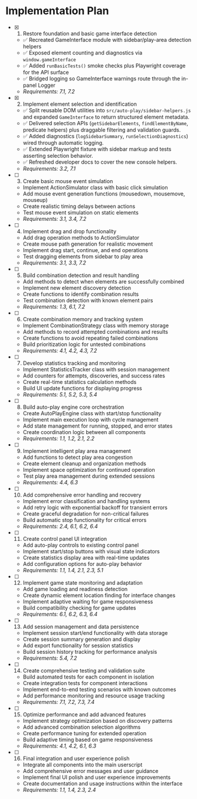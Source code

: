 # Implementation Plan

- [x] 1. Restore foundation and basic game interface detection
  - ✅ Recreated GameInterface module with sidebar/play-area detection helpers
  - ✅ Exposed element counting and diagnostics via `window.gameInterface`
  - ✅ Added `runBasicTests()` smoke checks plus Playwright coverage for the API surface
  - ✅ Bridged logging so GameInterface warnings route through the in-panel Logger
  - _Requirements: 7.1, 7.2_

- [x] 2. Implement element selection and identification
  - ✅ Split reusable DOM utilities into `src/auto-play/sidebar-helpers.js` and expanded `GameInterface` to return structured element metadata.
  - ✅ Delivered selection APIs (`getSidebarElements`, `findElementByName`, predicate helpers) plus draggable filtering and validation guards.
  - ✅ Added diagnostics (`logSidebarSummary`, `runSelectionDiagnostics`) wired through automatic logging.
  - ✅ Extended Playwright fixture with sidebar markup and tests asserting selection behavior.
  - ✅ Refreshed developer docs to cover the new console helpers.
  - _Requirements: 3.2, 7.1_

- [ ] 3. Create basic mouse event simulation
  - Implement ActionSimulator class with basic click simulation
  - Add mouse event generation functions (mousedown, mousemove, mouseup)
  - Create realistic timing delays between actions
  - Test mouse event simulation on static elements
  - _Requirements: 3.1, 3.4, 7.2_

- [ ] 4. Implement drag and drop functionality
  - Add drag operation methods to ActionSimulator
  - Create mouse path generation for realistic movement
  - Implement drag start, continue, and end operations
  - Test dragging elements from sidebar to play area
  - _Requirements: 3.1, 3.3, 7.2_

- [ ] 5. Build combination detection and result handling
  - Add methods to detect when elements are successfully combined
  - Implement new element discovery detection
  - Create functions to identify combination results
  - Test combination detection with known element pairs
  - _Requirements: 1.3, 6.1, 7.2_

- [ ] 6. Create combination memory and tracking system
  - Implement CombinationStrategy class with memory storage
  - Add methods to record attempted combinations and results
  - Create functions to avoid repeating failed combinations
  - Build prioritization logic for untested combinations
  - _Requirements: 4.1, 4.2, 4.3, 7.2_

- [ ] 7. Develop statistics tracking and monitoring
  - Implement StatisticsTracker class with session management
  - Add counters for attempts, discoveries, and success rates
  - Create real-time statistics calculation methods
  - Build UI update functions for displaying progress
  - _Requirements: 5.1, 5.2, 5.3, 5.4_

- [ ] 8. Build auto-play engine core orchestration
  - Create AutoPlayEngine class with start/stop functionality
  - Implement main execution loop with cycle management
  - Add state management for running, stopped, and error states
  - Create coordination logic between all components
  - _Requirements: 1.1, 1.2, 2.1, 2.2_

- [ ] 9. Implement intelligent play area management
  - Add functions to detect play area congestion
  - Create element cleanup and organization methods
  - Implement space optimization for continued operation
  - Test play area management during extended sessions
  - _Requirements: 4.4, 6.3_

- [ ] 10. Add comprehensive error handling and recovery
  - Implement error classification and handling systems
  - Add retry logic with exponential backoff for transient errors
  - Create graceful degradation for non-critical failures
  - Build automatic stop functionality for critical errors
  - _Requirements: 2.4, 6.1, 6.2, 6.4_

- [ ] 11. Create control panel UI integration
  - Add auto-play controls to existing control panel
  - Implement start/stop buttons with visual state indicators
  - Create statistics display area with real-time updates
  - Add configuration options for auto-play behavior
  - _Requirements: 1.1, 1.4, 2.1, 2.3, 5.1_

- [ ] 12. Implement game state monitoring and adaptation
  - Add game loading and readiness detection
  - Create dynamic element location finding for interface changes
  - Implement adaptive waiting for game responsiveness
  - Build compatibility checking for game updates
  - _Requirements: 6.1, 6.2, 6.3, 6.4_

- [ ] 13. Add session management and data persistence
  - Implement session start/end functionality with data storage
  - Create session summary generation and display
  - Add export functionality for session statistics
  - Build session history tracking for performance analysis
  - _Requirements: 5.4, 7.2_

- [ ] 14. Create comprehensive testing and validation suite
  - Build automated tests for each component in isolation
  - Create integration tests for component interactions
  - Implement end-to-end testing scenarios with known outcomes
  - Add performance monitoring and resource usage tracking
  - _Requirements: 7.1, 7.2, 7.3, 7.4_

- [ ] 15. Optimize performance and add advanced features
  - Implement strategy optimization based on discovery patterns
  - Add advanced combination selection algorithms
  - Create performance tuning for extended operation
  - Build adaptive timing based on game responsiveness
  - _Requirements: 4.1, 4.2, 6.1, 6.3_

- [ ] 16. Final integration and user experience polish
  - Integrate all components into the main userscript
  - Add comprehensive error messages and user guidance
  - Implement final UI polish and user experience improvements
  - Create documentation and usage instructions within the interface
  - _Requirements: 1.1, 1.4, 2.3, 2.4_
